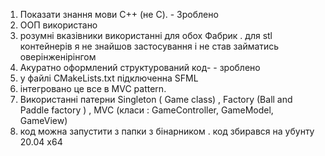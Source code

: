 1. Показати знання мови C++ (не С). - Зроблено 
2. ООП використано
3. розумні вказівники використанні для обох Фабрик . для stl контейнерів я не знайшов застосування і не став займатись оверінженірінгом 
4. Акуратно оформлений структурований код- - зроблено 
6. у файлі CMakeLists.txt підключенна SFML
7. інтегровано це все в MVC pattern. 
8. Використанні патерни Singleton ( Game class)  , Factory (Ball and Paddle factory ) , MVC (класи : GameController, GameModel, GameView)
9. код можна запустити з папки з бінарником . код збирався на убунту 20.04 х64

